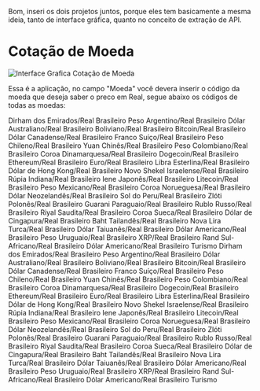<p>Bom, inseri os dois projetos juntos, porque eles tem basicamente a mesma ideia, tanto de interface gráfica, quanto no conceito de extração de API.</p>

<h1>Cotação de Moeda</h1>

![Interface Grafica Cotação de Moeda](https://user-images.githubusercontent.com/98194579/172523185-0092786a-d60e-45b4-8a98-c1054388c632.png)

<p>Essa é a aplicação, no campo "Moeda" você devera inserir o código da moeda que deseja saber o preco em Real, segue abaixo os códigos de todas as moedas:</p>
<AED-BRL>Dirham dos Emirados/Real Brasileiro</AED-BRL>
<ARS-BRL>Peso Argentino/Real Brasileiro</ARS-BRL>
<AUD-BRL>Dólar Australiano/Real Brasileiro</AUD-BRL>
<BOB-BRL>Boliviano/Real Brasileiro</BOB-BRL>
<BTC-BRL>Bitcoin/Real Brasileiro</BTC-BRL>
<CAD-BRL>Dólar Canadense/Real Brasileiro</CAD-BRL>
<CHF-BRL>Franco Suíço/Real Brasileiro</CHF-BRL>
<CLP-BRL>Peso Chileno/Real Brasileiro</CLP-BRL>
<CNY-BRL>Yuan Chinês/Real Brasileiro</CNY-BRL>
<COP-BRL>Peso Colombiano/Real Brasileiro</COP-BRL>
<DKK-BRL>Coroa Dinamarquesa/Real Brasileiro</DKK-BRL>
<DOGE-BRL>Dogecoin/Real Brasileiro</DOGE-BRL>
<ETH-BRL>Ethereum/Real Brasileiro</ETH-BRL>
<EUR-BRL>Euro/Real Brasileiro</EUR-BRL>
<GBP-BRL>Libra Esterlina/Real Brasileiro</GBP-BRL>
<HKD-BRL>Dólar de Hong Kong/Real Brasileiro</HKD-BRL>
<ILS-BRL>Novo Shekel Israelense/Real Brasileiro</ILS-BRL>
<INR-BRL>Rúpia Indiana/Real Brasileiro</INR-BRL>
<JPY-BRL>Iene Japonês/Real Brasileiro</JPY-BRL>
<LTC-BRL>Litecoin/Real Brasileiro</LTC-BRL>
<MXN-BRL>Peso Mexicano/Real Brasileiro</MXN-BRL>
<NOK-BRL>Coroa Norueguesa/Real Brasileiro</NOK-BRL>
<NZD-BRL>Dólar Neozelandês/Real Brasileiro</NZD-BRL>
<PEN-BRL>Sol do Peru/Real Brasileiro</PEN-BRL>
<PLN-BRL>Zlóti Polonês/Real Brasileiro</PLN-BRL>
<PYG-BRL>Guarani Paraguaio/Real Brasileiro</PYG-BRL>
<RUB-BRL>Rublo Russo/Real Brasileiro</RUB-BRL>
<SAR-BRL>Riyal Saudita/Real Brasileiro</SAR-BRL>
<SEK-BRL>Coroa Sueca/Real Brasileiro</SEK-BRL>
<SGD-BRL>Dólar de Cingapura/Real Brasileiro</SGD-BRL>
<THB-BRL>Baht Tailandês/Real Brasileiro</THB-BRL>
<TRY-BRL>Nova Lira Turca/Real Brasileiro</TRY-BRL>
<TWD-BRL>Dólar Taiuanês/Real Brasileiro</TWD-BRL>
<USD-BRL>Dólar Americano/Real Brasileiro</USD-BRL>
<UYU-BRL>Peso Uruguaio/Real Brasileiro</UYU-BRL>
<XRP-BRL>XRP/Real Brasileiro</XRP-BRL>
<ZAR-BRL>Rand Sul-Africano/Real Brasileiro</ZAR-BRL>
<USD-BRLT>Dólar Americano/Real Brasileiro Turismo</USD-BRLT>
<AED-BRL>Dirham dos Emirados/Real Brasileiro</AED-BRL>
<ARS-BRL>Peso Argentino/Real Brasileiro</ARS-BRL>
<AUD-BRL>Dólar Australiano/Real Brasileiro</AUD-BRL>
<BOB-BRL>Boliviano/Real Brasileiro</BOB-BRL>
<BTC-BRL>Bitcoin/Real Brasileiro</BTC-BRL>
<CAD-BRL>Dólar Canadense/Real Brasileiro</CAD-BRL>
<CHF-BRL>Franco Suíço/Real Brasileiro</CHF-BRL>
<CLP-BRL>Peso Chileno/Real Brasileiro</CLP-BRL>
<CNY-BRL>Yuan Chinês/Real Brasileiro</CNY-BRL>
<COP-BRL>Peso Colombiano/Real Brasileiro</COP-BRL>
<DKK-BRL>Coroa Dinamarquesa/Real Brasileiro</DKK-BRL>
<DOGE-BRL>Dogecoin/Real Brasileiro</DOGE-BRL>
<ETH-BRL>Ethereum/Real Brasileiro</ETH-BRL>
<EUR-BRL>Euro/Real Brasileiro</EUR-BRL>
<GBP-BRL>Libra Esterlina/Real Brasileiro</GBP-BRL>
<HKD-BRL>Dólar de Hong Kong/Real Brasileiro</HKD-BRL>
<ILS-BRL>Novo Shekel Israelense/Real Brasileiro</ILS-BRL>
<INR-BRL>Rúpia Indiana/Real Brasileiro</INR-BRL>
<JPY-BRL>Iene Japonês/Real Brasileiro</JPY-BRL>
<LTC-BRL>Litecoin/Real Brasileiro</LTC-BRL>
<MXN-BRL>Peso Mexicano/Real Brasileiro</MXN-BRL>
<NOK-BRL>Coroa Norueguesa/Real Brasileiro</NOK-BRL>
<NZD-BRL>Dólar Neozelandês/Real Brasileiro</NZD-BRL>
<PEN-BRL>Sol do Peru/Real Brasileiro</PEN-BRL>
<PLN-BRL>Zlóti Polonês/Real Brasileiro</PLN-BRL>
<PYG-BRL>Guarani Paraguaio/Real Brasileiro</PYG-BRL>
<RUB-BRL>Rublo Russo/Real Brasileiro</RUB-BRL>
<SAR-BRL>Riyal Saudita/Real Brasileiro</SAR-BRL>
<SEK-BRL>Coroa Sueca/Real Brasileiro</SEK-BRL>
<SGD-BRL>Dólar de Cingapura/Real Brasileiro</SGD-BRL>
<THB-BRL>Baht Tailandês/Real Brasileiro</THB-BRL>
<TRY-BRL>Nova Lira Turca/Real Brasileiro</TRY-BRL>
<TWD-BRL>Dólar Taiuanês/Real Brasileiro</TWD-BRL>
<USD-BRL>Dólar Americano/Real Brasileiro</USD-BRL>
<UYU-BRL>Peso Uruguaio/Real Brasileiro</UYU-BRL>
<XRP-BRL>XRP/Real Brasileiro</XRP-BRL>
<ZAR-BRL>Rand Sul-Africano/Real Brasileiro</ZAR-BRL>
<USD-BRLT>Dólar Americano/Real Brasileiro Turismo</USD-BRLT>

